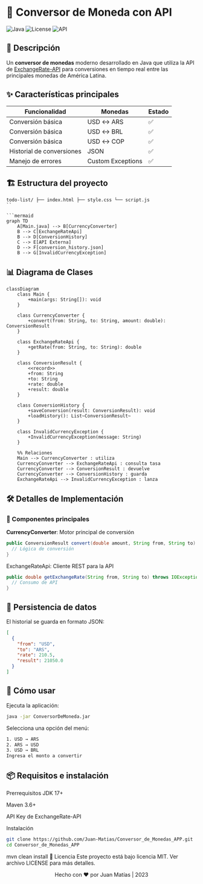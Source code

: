 # 💱 Conversor de Moneda con API

![Java](https://img.shields.io/badge/Java-17%2B-blue?logo=java)
![License](https://img.shields.io/badge/License-MIT-green)
![API](https://img.shields.io/badge/API-ExchangeRate--API-orange)

## 📝 Descripción
Un **conversor de monedas** moderno desarrollado en Java que utiliza la API de [ExchangeRate-API](https://www.exchangerate-api.com/) para conversiones en tiempo real entre las principales monedas de América Latina.

## ✨ Características principales
| Funcionalidad | Monedas | Estado |
|--------------|---------|--------|
| Conversión básica | USD ↔ ARS | ✅ |
| Conversión básica | USD ↔ BRL | ✅ |
| Conversión básica | USD ↔ COP | ✅ |
| Historial de conversiones | JSON | ✅ |
| Manejo de errores | Custom Exceptions | ✅ |

## 🏗 Estructura del proyecto
```
todo-list/ ├── index.html ├── style.css └── script.js
``

```mermaid
graph TD
    A[Main.java] --> B[CurrencyConverter]
    B --> C[ExchangeRateApi]
    B --> D[ConversionHistory]
    C --> E[API Externa]
    D --> F[conversion_history.json]
    B --> G[InvalidCurrencyException]

```

## 📊 Diagrama de Clases

```mermaid
classDiagram
    class Main {
        +main(args: String[]): void
    }

    class CurrencyConverter {
        +convert(from: String, to: String, amount: double): ConversionResult
    }

    class ExchangeRateApi {
        +getRate(from: String, to: String): double
    }

    class ConversionResult {
        <<record>>
        +from: String
        +to: String
        +rate: double
        +result: double
    }

    class ConversionHistory {
        +saveConversion(result: ConversionResult): void
        +loadHistory(): List~ConversionResult~
    }

    class InvalidCurrencyException {
        +InvalidCurrencyException(message: String)
    }

    %% Relaciones
    Main --> CurrencyConverter : utiliza
    CurrencyConverter --> ExchangeRateApi : consulta tasa
    CurrencyConverter --> ConversionResult : devuelve
    CurrencyConverter --> ConversionHistory : guarda
    ExchangeRateApi --> InvalidCurrencyException : lanza
```

## 🛠 Detalles de Implementación

### 🔧 Componentes principales

**CurrencyConverter**: Motor principal de conversión  
```java
public ConversionResult convert(double amount, String from, String to) {
  // Lógica de conversión
}
```

ExchangeRateApi: Cliente REST para la API

```java
public double getExchangeRate(String from, String to) throws IOException {
  // Consumo de API
}
```

## 📂 Persistencia de datos
El historial se guarda en formato JSON:

```json
[
  {
    "from": "USD",
    "to": "ARS",
    "rate": 210.5,
    "result": 21050.0
  }
]
```

## 🚀 Cómo usar
Ejecuta la aplicación:

```bash
java -jar ConversorDeMoneda.jar
```

Selecciona una opción del menú:
```bash
1. USD → ARS
2. ARS → USD
3. USD → BRL
Ingresa el monto a convertir
````
## 📦 Requisitos e instalación
Prerrequisitos
JDK 17+

Maven 3.6+

API Key de ExchangeRate-API

Instalación
```bash
git clone https://github.com/Juan-Matias/Conversor_de_Monedas_APP.git
cd Conversor_de_Monedas_APP
```

mvn clean install
📜 Licencia
Este proyecto está bajo licencia MIT. Ver archivo LICENSE para más detalles.

<div align="center"> Hecho con ❤️ por Juan Matías | 2023 </div> 
